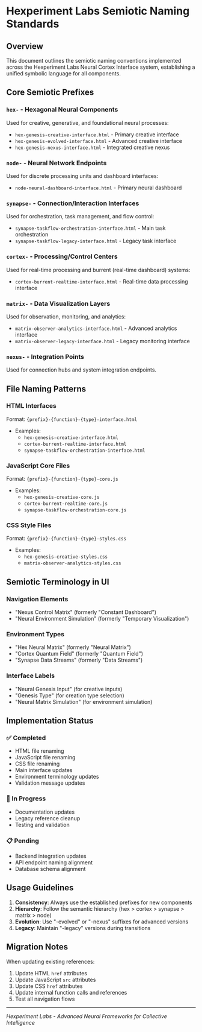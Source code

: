 # Hexperiment Labs Semiotic Naming Standards

## Overview

This document outlines the semiotic naming conventions implemented across the Hexperiment Labs
Neural Cortex Interface system, establishing a unified symbolic language for all components.

## Core Semiotic Prefixes

### `hex-` - Hexagonal Neural Components

Used for creative, generative, and foundational neural processes:

- `hex-genesis-creative-interface.html` - Primary creative interface
- `hex-genesis-evolved-interface.html` - Advanced creative interface
- `hex-genesis-nexus-interface.html` - Integrated creative nexus

### `node-` - Neural Network Endpoints

Used for discrete processing units and dashboard interfaces:

- `node-neural-dashboard-interface.html` - Primary neural dashboard

### `synapse-` - Connection/Interaction Interfaces

Used for orchestration, task management, and flow control:

- `synapse-taskflow-orchestration-interface.html` - Main task orchestration
- `synapse-taskflow-legacy-interface.html` - Legacy task interface

### `cortex-` - Processing/Control Centers

Used for real-time processing and burrent (real-time dashboard) systems:

- `cortex-burrent-realtime-interface.html` - Real-time data processing interface

### `matrix-` - Data Visualization Layers

Used for observation, monitoring, and analytics:

- `matrix-observer-analytics-interface.html` - Advanced analytics interface
- `matrix-observer-legacy-interface.html` - Legacy monitoring interface

### `nexus-` - Integration Points

Used for connection hubs and system integration endpoints.

## File Naming Patterns

### HTML Interfaces

Format: `{prefix}-{function}-{type}-interface.html`

- Examples:
  - `hex-genesis-creative-interface.html`
  - `cortex-burrent-realtime-interface.html`
  - `synapse-taskflow-orchestration-interface.html`

### JavaScript Core Files

Format: `{prefix}-{function}-{type}-core.js`

- Examples:
  - `hex-genesis-creative-core.js`
  - `cortex-burrent-realtime-core.js`
  - `synapse-taskflow-orchestration-core.js`

### CSS Style Files

Format: `{prefix}-{function}-{type}-styles.css`

- Examples:
  - `hex-genesis-creative-styles.css`
  - `matrix-observer-analytics-styles.css`

## Semiotic Terminology in UI

### Navigation Elements

- "Nexus Control Matrix" (formerly "Constant Dashboard")
- "Neural Environment Simulation" (formerly "Temporary Visualization")

### Environment Types

- "Hex Neural Matrix" (formerly "Neural Matrix")
- "Cortex Quantum Field" (formerly "Quantum Field")
- "Synapse Data Streams" (formerly "Data Streams")

### Interface Labels

- "Neural Genesis Input" (for creative inputs)
- "Genesis Type" (for creation type selection)
- "Neural Matrix Simulation" (for environment simulation)

## Implementation Status

### ✅ Completed

- HTML file renaming
- JavaScript file renaming
- CSS file renaming
- Main interface updates
- Environment terminology updates
- Validation message updates

### 🔄 In Progress

- Documentation updates
- Legacy reference cleanup
- Testing and validation

### 📋 Pending

- Backend integration updates
- API endpoint naming alignment
- Database schema alignment

## Usage Guidelines

1. **Consistency**: Always use the established prefixes for new components
2. **Hierarchy**: Follow the semantic hierarchy (hex > cortex > synapse > matrix > node)
3. **Evolution**: Use "-evolved" or "-nexus" suffixes for advanced versions
4. **Legacy**: Maintain "-legacy" versions during transitions

## Migration Notes

When updating existing references:

1. Update HTML `href` attributes
2. Update JavaScript `src` attributes
3. Update CSS `href` attributes
4. Update internal function calls and references
5. Test all navigation flows

---

_Hexperiment Labs - Advanced Neural Frameworks for Collective Intelligence_
